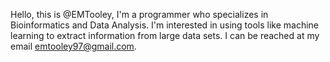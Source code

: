 
<!---
EMTooley/EMTooley is a ✨ special ✨ repository because its `README.md` (this file) appears on your GitHub profile.
You can click the Preview link to take a look at your changes.
--->
Hello, this is @EMTooley, I'm a programmer who specializes in Bioinformatics and Data Analysis.
I'm interested in using tools like machine learning to extract information from large data sets. 
I can be reached at my email emtooley97@gmail.com.
